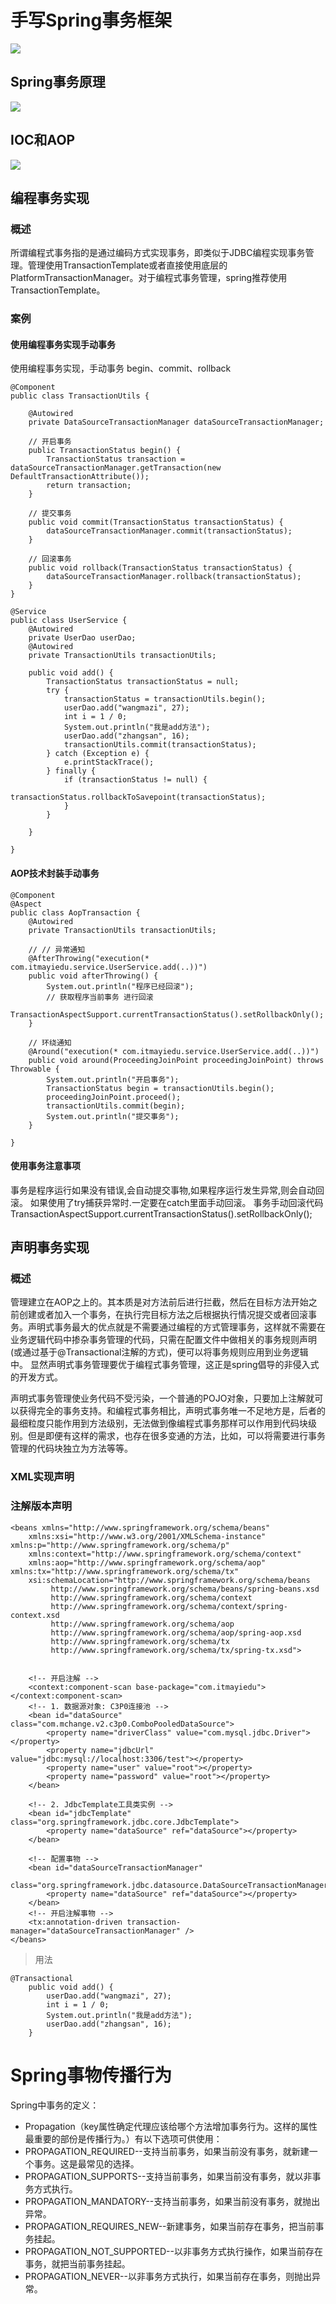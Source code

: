 

# 手写Spring事务框架



![](Spring手写代码.png)


## Spring事务原理

![](Spring事务原理.png)

## IOC和AOP
![](Spring_Ioc_Aop.png)

## 编程事务实现

### 概述

所谓编程式事务指的是通过编码方式实现事务，即类似于JDBC编程实现事务管理。管理使用TransactionTemplate或者直接使用底层的PlatformTransactionManager。对于编程式事务管理，spring推荐使用TransactionTemplate。

### 案例

#### 使用编程事务实现手动事务
使用编程事务实现，手动事务 begin、commit、rollback

```
@Component
public class TransactionUtils {

	@Autowired
	private DataSourceTransactionManager dataSourceTransactionManager;

	// 开启事务
	public TransactionStatus begin() {
		TransactionStatus transaction = dataSourceTransactionManager.getTransaction(new DefaultTransactionAttribute());
		return transaction;
	}

	// 提交事务
	public void commit(TransactionStatus transactionStatus) {
		dataSourceTransactionManager.commit(transactionStatus);
	}

	// 回滚事务
	public void rollback(TransactionStatus transactionStatus) {
		dataSourceTransactionManager.rollback(transactionStatus);
	}
}
```

```
@Service
public class UserService {
	@Autowired
	private UserDao userDao;
	@Autowired
	private TransactionUtils transactionUtils;

	public void add() {
		TransactionStatus transactionStatus = null;
		try {
			transactionStatus = transactionUtils.begin();
			userDao.add("wangmazi", 27);
			int i = 1 / 0;
			System.out.println("我是add方法");
			userDao.add("zhangsan", 16);
			transactionUtils.commit(transactionStatus);
		} catch (Exception e) {
			e.printStackTrace();
		} finally {
			if (transactionStatus != null) {
				transactionStatus.rollbackToSavepoint(transactionStatus);
			}
		}

	}

}
```
#### AOP技术封装手动事务

```
@Component
@Aspect
public class AopTransaction {
	@Autowired
	private TransactionUtils transactionUtils;

	// // 异常通知
	@AfterThrowing("execution(* com.itmayiedu.service.UserService.add(..))")
	public void afterThrowing() {
		System.out.println("程序已经回滚");
		// 获取程序当前事务 进行回滚
		TransactionAspectSupport.currentTransactionStatus().setRollbackOnly();
	}

	// 环绕通知
	@Around("execution(* com.itmayiedu.service.UserService.add(..))")
	public void around(ProceedingJoinPoint proceedingJoinPoint) throws Throwable {
		System.out.println("开启事务");
		TransactionStatus begin = transactionUtils.begin();
		proceedingJoinPoint.proceed();
		transactionUtils.commit(begin);
		System.out.println("提交事务");
	}

}
```

#### 使用事务注意事项

事务是程序运行如果没有错误,会自动提交事物,如果程序运行发生异常,则会自动回滚。 
如果使用了try捕获异常时.一定要在catch里面手动回滚。
事务手动回滚代码
TransactionAspectSupport.currentTransactionStatus().setRollbackOnly();

## 声明事务实现

### 概述
管理建立在AOP之上的。其本质是对方法前后进行拦截，然后在目标方法开始之前创建或者加入一个事务，在执行完目标方法之后根据执行情况提交或者回滚事务。声明式事务最大的优点就是不需要通过编程的方式管理事务，这样就不需要在业务逻辑代码中掺杂事务管理的代码，只需在配置文件中做相关的事务规则声明(或通过基于@Transactional注解的方式)，便可以将事务规则应用到业务逻辑中。
       显然声明式事务管理要优于编程式事务管理，这正是spring倡导的非侵入式的开发方式。

声明式事务管理使业务代码不受污染，一个普通的POJO对象，只要加上注解就可以获得完全的事务支持。和编程式事务相比，声明式事务唯一不足地方是，后者的最细粒度只能作用到方法级别，无法做到像编程式事务那样可以作用到代码块级别。但是即便有这样的需求，也存在很多变通的方法，比如，可以将需要进行事务管理的代码块独立为方法等等。

### XML实现声明

### 注解版本声明

```
<beans xmlns="http://www.springframework.org/schema/beans"
	xmlns:xsi="http://www.w3.org/2001/XMLSchema-instance" xmlns:p="http://www.springframework.org/schema/p"
	xmlns:context="http://www.springframework.org/schema/context"
	xmlns:aop="http://www.springframework.org/schema/aop" xmlns:tx="http://www.springframework.org/schema/tx"
	xsi:schemaLocation="http://www.springframework.org/schema/beans
    	 http://www.springframework.org/schema/beans/spring-beans.xsd
     	 http://www.springframework.org/schema/context
         http://www.springframework.org/schema/context/spring-context.xsd
         http://www.springframework.org/schema/aop
         http://www.springframework.org/schema/aop/spring-aop.xsd
         http://www.springframework.org/schema/tx
     	 http://www.springframework.org/schema/tx/spring-tx.xsd">


	<!-- 开启注解 -->
	<context:component-scan base-package="com.itmayiedu"></context:component-scan>
	<!-- 1. 数据源对象: C3P0连接池 -->
	<bean id="dataSource" class="com.mchange.v2.c3p0.ComboPooledDataSource">
		<property name="driverClass" value="com.mysql.jdbc.Driver"></property>
		<property name="jdbcUrl" value="jdbc:mysql://localhost:3306/test"></property>
		<property name="user" value="root"></property>
		<property name="password" value="root"></property>
	</bean>

	<!-- 2. JdbcTemplate工具类实例 -->
	<bean id="jdbcTemplate" class="org.springframework.jdbc.core.JdbcTemplate">
		<property name="dataSource" ref="dataSource"></property>
	</bean>

	<!-- 配置事物 -->
	<bean id="dataSourceTransactionManager"
		class="org.springframework.jdbc.datasource.DataSourceTransactionManager">
		<property name="dataSource" ref="dataSource"></property>
	</bean>
	<!-- 开启注解事物 -->
	<tx:annotation-driven transaction-manager="dataSourceTransactionManager" />
</beans>
```

> 用法

```
@Transactional
	public void add() {
		userDao.add("wangmazi", 27);
		int i = 1 / 0;
		System.out.println("我是add方法");
		userDao.add("zhangsan", 16);
	}
```

# Spring事物传播行为

Spring中事务的定义：

- Propagation（key属性确定代理应该给哪个方法增加事务行为。这样的属性最重要的部份是传播行为。）有以下选项可供使用：
- PROPAGATION_REQUIRED--支持当前事务，如果当前没有事务，就新建一个事务。这是最常见的选择。
- PROPAGATION_SUPPORTS--支持当前事务，如果当前没有事务，就以非事务方式执行。
- PROPAGATION_MANDATORY--支持当前事务，如果当前没有事务，就抛出异常。 
- PROPAGATION_REQUIRES_NEW--新建事务，如果当前存在事务，把当前事务挂起。 
- PROPAGATION_NOT_SUPPORTED--以非事务方式执行操作，如果当前存在事务，就把当前事务挂起。 
- PROPAGATION_NEVER--以非事务方式执行，如果当前存在事务，则抛出异常。





